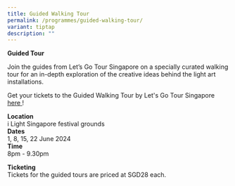 ```yaml
---
title: Guided Walking Tour
permalink: /programmes/guided-walking-tour/
variant: tiptap
description: ""
---
```

<p><strong>Guided Tour</strong>
</p>
<p>Join the guides from Let’s Go Tour Singapore on a specially curated walking
tour for an in-depth exploration of the creative ideas behind the light
art installations.&nbsp;</p>
<p>Get your tickets to the Guided Walking Tour by Let's Go Tour Singapore
<a href="https://www.letsgotoursingapore.com/events/ilight-singapore-tour/" rel="noopener noreferrer nofollow" target="_blank"><u>here</u>
</a>!</p>
<p><strong>Location</strong>
<br>i Light Singapore festival grounds&nbsp;
<br><strong>Dates</strong>
<br>1, 8, 15, 22 June 2024
<br><strong>Time</strong>
<br>8pm - 9.30pm&nbsp;</p>
<p><strong>Ticketing&nbsp;</strong>
<br>Tickets for the guided tours are priced at SGD28 each.</p>
<p>
<br>
</p>